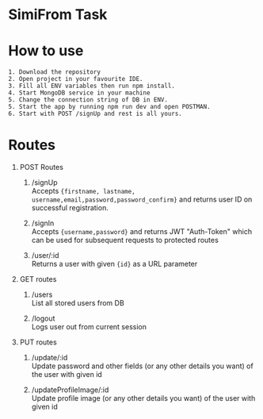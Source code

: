 # SimiFrom Task


# How to use
	1. Download the repository
	2. Open project in your favourite IDE.
	3. Fill all ENV variables then run npm install.
	4. Start MongoDB service in your machine
	5. Change the connection string of DB in ENV.
	5. Start the app by running npm run dev and open POSTMAN.
	6. Start with POST /signUp and rest is all yours.


# Routes
1. POST Routes
	1. /signUp <br/>
		Accepts ```{firstname, lastname, username,email,password,password_confirm}``` and returns user ID on successful registration. 
	
  	2. /signIn <br/>
		Accepts ```{username,password}``` and returns JWT "Auth-Token" which can be used for subsequent requests to protected routes
		
  	3. /user/:id <br/>
		Returns a user with given ```{id}``` as a URL parameter
	
2. GET routes
  	1. /users <br/>
	  	List all stored users from DB

  	2. /logout <br/>
	  	Logs user out from current session

3. PUT routes
  	1. /update/:id <br/>
	  Update password and other fields (or any other details you want) of the user with given id

	2. /updateProfileImage/:id <br/>
	  Update profile image (or any other details you want) of the user with given id
